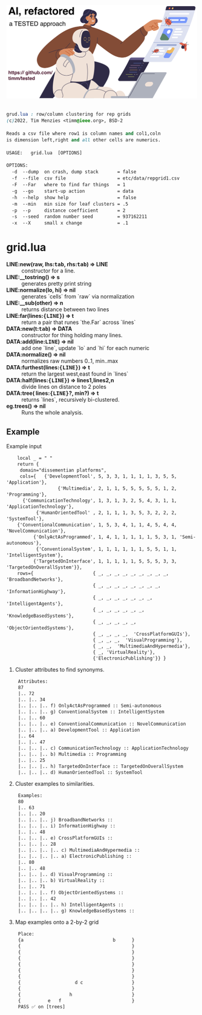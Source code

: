 <img src="docs/img/banner.png">
 
```css

grud.lua : row/column clustering for rep grids
(c)2022, Tim Menzies <timm@ieee.org>, BSD-2 

Reads a csv file where row1 is column names and col1,coln
is dimension left,right and all other cells are numerics.

USAGE:   grid.lua  [OPTIONS]

OPTIONS:
  -d  --dump  on crash, dump stack       = false
  -f  --file  csv file                   = etc/data/repgrid1.csv
  -F  --Far   where to find far things   = 1
  -g  --go    start-up action            = data
  -h  --help  show help                  = false
  -m  --min   min size for leaf clusters = .5
  -p  --p     distance coefficient       = 2
  -s  --seed  random number seed         = 937162211
  -x  --X     small x change             = .1

```
 
# grid.lua
 

<dl>
<dt><b> LINE:new(raw, lhs:<tt>tab</tt>, rhs:<tt>tab</tt>) &rArr;  LINE </b></dt><dd>  constructor for a line. </dd>
<dt><b> LINE:__tostring() &rArr;  s </b></dt><dd>  generates pretty print string </dd>
<dt><b> LINE:normalize(lo, hi) &rArr;  nil </b></dt><dd>  generates `cells` from `raw` via normalization </dd>
<dt><b> LINE:__sub(other) &rArr;  n </b></dt><dd>  returns distance between two lines </dd>
<dt><b> LINE:far(lines:<tt>{LINE}</tt>) &rArr;  t </b></dt><dd>  return a pair that runes `the.Far` across `lines` </dd>
<dt><b> DATA:new(t:<tt>tab</tt>) &rArr;  DATA </b></dt><dd>  constructor for thing holding many lines. </dd>
<dt><b> DATA:add(line:<tt>LINE</tt>) &rArr;  nil </b></dt><dd>  add one `line`, update `lo` and `hi` for each numeric </dd>
<dt><b> DATA:normalize() &rArr;  nil </b></dt><dd>  normalizes raw numbers 0..1, min..max </dd>
<dt><b> DATA:furthest(lines:<tt>{LINE}</tt>) &rArr;  t </b></dt><dd>  return the largest west,east found in `lines` </dd>
<dt><b> DATA:half(lines:<tt>{LINE}</tt>) &rArr;  lines1,lines2,n </b></dt><dd>  divide lines on distance to 2 poles </dd>
<dt><b> DATA:tree(  lines:<tt>{LINE}</tt>?, min?) &rArr;  t </b></dt><dd>  returns `lines`, recursively bi-clustered. </dd>
<dt><b> eg.trees() &rArr;  nil </b></dt><dd>  Runs the whole analysis. </dd>
</dl>





## Example
   
Example input
    
        local _ = " "
        return {
         domain="dissementian platforms",
         cols={   {'DevelopmentTool', 5, 3, 3, 1, 1, 1, 1, 3, 5, 5, 'Application'},
                       {'Multimedia', 2, 1, 1, 5, 5, 5, 5, 5, 1, 2, 'Programming'},
          {'CommunicationTechnology', 1, 3, 1, 3, 2, 5, 4, 3, 1, 1, 'ApplicationTechnology'},
               {'HumanOrientedTool' , 2, 1, 1, 1, 3, 5, 3, 2, 2, 2, 'SystemTool'},
        {'ConventionalCommunication', 1, 5, 3, 4, 1, 1, 4, 5, 4, 4, 'NovelCommunication'},
              {'OnlyActAsProgrammed', 1, 4, 1, 1, 1, 1, 1, 5, 3, 1, 'Semi-autonomous'},
               {'ConventionalSystem', 1, 1, 1, 1, 1, 1, 5, 5, 1, 1, 'IntelligentSystem'},
              {'TargetedOnInterface', 1, 1, 1, 1, 1, 5, 5, 5, 3, 3, 'TargetedOnOverallSystem'}},
        rows={                      { _, _, _, _, _, _, _, _, _, 'BroadbandNetworks'},
                                    { _, _, _, _, _, _, _, _, 'InformationHighway'},
                                    { _, _, _, _, _, _, _, 'IntelligentAgents'},
                                    { _, _, _, _, _, _, 'KnowledgeBasedSystems'},
                                    { _, _, _, _, _,  'ObjectOrientedSystems'},
                                    { _, _, _, _,  'CrossPlatformGUIs'},
                                    { _, _, _,  'VisualProgramming'},
                                    { _, _,  'MultimediaAndHypermedia'},
                                    { _, 'VirtualReality'},
                                    {'ElectronicPublishing'}} }
   
1. Cluster attributes to find synonyms.

        Attributes:
        87
        |.. 72
        |.. |.. 34
        |.. |.. |.. f) OnlyActAsProgrammed :: Semi-autonomous
        |.. |.. |.. g) ConventionalSystem :: IntelligentSystem
        |.. |.. 60
        |.. |.. |.. e) ConventionalCommunication :: NovelCommunication
        |.. |.. |.. a) DevelopmentTool :: Application
        |.. 64
        |.. |.. 47
        |.. |.. |.. c) CommunicationTechnology :: ApplicationTechnology
        |.. |.. |.. b) Multimedia :: Programming
        |.. |.. 25
        |.. |.. |.. h) TargetedOnInterface :: TargetedOnOverallSystem
        |.. |.. |.. d) HumanOrientedTool :: SystemTool
        
2. Cluster examples to similarities.

        Examples:
        80
        |.. 63
        |.. |.. 20
        |.. |.. |.. j) BroadbandNetworks :: 
        |.. |.. |.. i) InformationHighway :: 
        |.. |.. 48
        |.. |.. |.. e) CrossPlatformGUIs :: 
        |.. |.. |.. 28
        |.. |.. |.. |.. c) MultimediaAndHypermedia :: 
        |.. |.. |.. |.. a) ElectronicPublishing :: 
        |.. 80
        |.. |.. 48
        |.. |.. |.. d) VisualProgramming :: 
        |.. |.. |.. b) VirtualReality :: 
        |.. |.. 71
        |.. |.. |.. f) ObjectOrientedSystems :: 
        |.. |.. |.. 42
        |.. |.. |.. |.. h) IntelligentAgents :: 
        |.. |.. |.. |.. g) KnowledgeBasedSystems :: 
        
3. Map examples onto a 2-by-2 grid
  
        Place:
        {a                                 b      }
        {                                         }
        {                                         }
        {                                         }
        {                                         }
        {                                         }
        {                                         }
        {                    d c                  }
        {                                         }
        {                  h                      }
        {          e   f                          }
        PASS ✅ on [trees]
